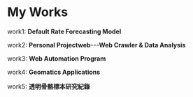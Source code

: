 # My Works

work1:  **Default Rate Forecasting Model**

work2:  **Personal Projectweb---Web Crawler & Data Analysis**

work3:  **Web Automation Program**

work4: **Geomatics Applications**

work5:  **透明骨骼標本研究紀錄**


